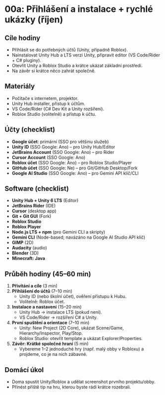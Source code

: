 # 00a: Přihlášení a instalace + rychlé ukázky (říjen)

## Cíle hodiny
- Přihlásit se do potřebných účtů (Unity, případně Roblox).
- Nainstalovat Unity Hub a LTS verzi Unity, připravit editor (VS Code/Rider + C# pluginy).
- Otevřít Unity a Roblox Studio a krátce ukázat základní prostředí.
- Na závěr si krátce něco zahrát společně.

## Materiály
- Počítače s internetem, projektor.
- Unity Hub installer, přístup k účtům.
- VS Code/Rider (C# Dev Kit a Unity rozšíření).
- Roblox Studio (volitelně) a přístup k účtu.

## Účty (checklist)
- **Google účet**: primární (SSO pro většinu služeb)
- **Unity ID** (SSO Google: Ano) – pro Unity Hub/Editor
- **JetBrains Account** (SSO Google: Ano) – pro Rider
- **Cursor Account** (SSO Google: Ano)
- **Roblox účet** (SSO Google: Ano) – pro Roblox Studio/Player
- **GitHub účet** (SSO Google: Ne) – pro Git/GitHub Desktop/Fork
- **Google AI Studio** (SSO Google: Ano) – pro Gemini API klíč/CLI

## Software (checklist)
- **Unity Hub + Unity 6 LTS** (Editor)
- **JetBrains Rider** (IDE)
- **Cursor** (desktop app)
- **Git + Git GUI** (Fork)
- **Roblox Studio**
- **Roblox Player**
- **Node.js LTS + npm** (pro Gemini CLI a skripty)
- **Gemini CLI** (Node-based; navázáno na Google AI Studio API klíč)
- **GIMP** (2D)
- **Audacity** (audio)
- **Blender** (3D)
- **Minecraft: Java**

## Průběh hodiny (45–60 min)
1. **Přivítání a cíle** (3 min)
2. **Přihlášení do účtů** (7–10 min)
   - Unity ID (nebo školní účet), ověření přístupu k Hubu.
   - Volitelně: Roblox účet.
3. **Instalace a nastavení** (15–20 min)
   - Unity Hub → instalace LTS (pokud není).
   - VS Code/Rider → rozšíření C# a Unity.
4. **První spuštění a orientace** (7–10 min)
   - Unity: New Project (2D Core), ukázat Scene/Game, Hierarchy/Inspector, Play/Stop.
   - Roblox Studio: otevřít template a ukázat Explorer/Properties.
5. **Závěr: Krátké společné hraní** (5 min)
   - Vybereme 1–2 jednoduché hry (např. malý obby v Robloxu) a projdeme, co je na nich zábavné.

## Domácí úkol
- Doma spustit Unity/Roblox a udělat screenshot prvního projektu/obby.
- Přinést příště tip na hru, kterou byste rádi krátce rozebrali.